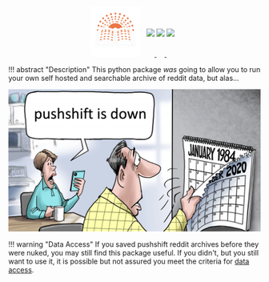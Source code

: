 <style>
.md-typeset h1 {display: none;}
</style>

<div align="center">
<img src="assets/psarch.png" width=100 style="position: relative; left: -8px;">
<a href="https://github.com/harttraveller/psarch/blob/main/LICENSE" target="_blank">
<img src="https://img.shields.io/badge/license-MIT-blue" height=20 style="position: relative; top: -40px;">
</a>
<a href="https://www.python.org/downloads" target="_blank">
<img src="https://img.shields.io/badge/python-3.10-blue" height=20 style="position: relative; top: -40px;">
</a>
<a href="https://github.com/psf/black" target="_blank">
<img src="https://img.shields.io/badge/code%20style-black-black" height=20 style="position: relative; top: -40px;">
</a>
</div>

!!! abstract "Description"
    This python package *was* going to allow you to run your own self hosted and searchable archive of reddit data, but alas...

![](assets/ps-meme.png)

!!! warning "Data Access"
    If you saved pushshift reddit archives before they were nuked, you may still find this package useful. If you didn't, but you still want to use it, it is possible but not assured you meet the criteria for [data access](data_access.md).

